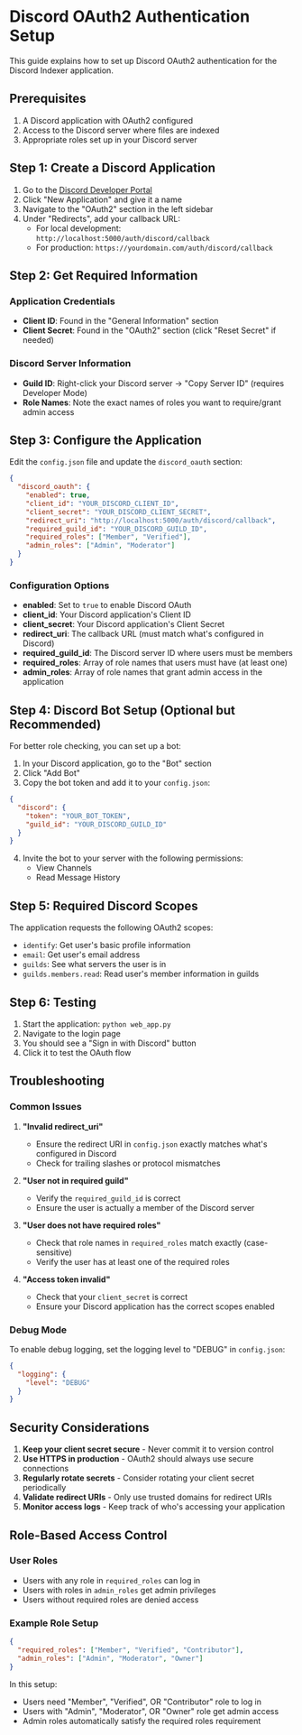 # Discord OAuth2 Authentication Setup

This guide explains how to set up Discord OAuth2 authentication for the Discord Indexer application.

## Prerequisites

1. A Discord application with OAuth2 configured
2. Access to the Discord server where files are indexed
3. Appropriate roles set up in your Discord server

## Step 1: Create a Discord Application

1. Go to the [Discord Developer Portal](https://discord.com/developers/applications)
2. Click "New Application" and give it a name
3. Navigate to the "OAuth2" section in the left sidebar
4. Under "Redirects", add your callback URL:
   - For local development: `http://localhost:5000/auth/discord/callback`
   - For production: `https://yourdomain.com/auth/discord/callback`

## Step 2: Get Required Information

### Application Credentials
- **Client ID**: Found in the "General Information" section
- **Client Secret**: Found in the "OAuth2" section (click "Reset Secret" if needed)

### Discord Server Information
- **Guild ID**: Right-click your Discord server → "Copy Server ID" (requires Developer Mode)
- **Role Names**: Note the exact names of roles you want to require/grant admin access

## Step 3: Configure the Application

Edit the `config.json` file and update the `discord_oauth` section:

```json
{
  "discord_oauth": {
    "enabled": true,
    "client_id": "YOUR_DISCORD_CLIENT_ID",
    "client_secret": "YOUR_DISCORD_CLIENT_SECRET",
    "redirect_uri": "http://localhost:5000/auth/discord/callback",
    "required_guild_id": "YOUR_DISCORD_GUILD_ID",
    "required_roles": ["Member", "Verified"],
    "admin_roles": ["Admin", "Moderator"]
  }
}
```

### Configuration Options

- **enabled**: Set to `true` to enable Discord OAuth
- **client_id**: Your Discord application's Client ID
- **client_secret**: Your Discord application's Client Secret
- **redirect_uri**: The callback URL (must match what's configured in Discord)
- **required_guild_id**: The Discord server ID where users must be members
- **required_roles**: Array of role names that users must have (at least one)
- **admin_roles**: Array of role names that grant admin access in the application

## Step 4: Discord Bot Setup (Optional but Recommended)

For better role checking, you can set up a bot:

1. In your Discord application, go to the "Bot" section
2. Click "Add Bot"
3. Copy the bot token and add it to your `config.json`:

```json
{
  "discord": {
    "token": "YOUR_BOT_TOKEN",
    "guild_id": "YOUR_DISCORD_GUILD_ID"
  }
}
```

4. Invite the bot to your server with the following permissions:
   - View Channels
   - Read Message History

## Step 5: Required Discord Scopes

The application requests the following OAuth2 scopes:
- `identify`: Get user's basic profile information
- `email`: Get user's email address
- `guilds`: See what servers the user is in
- `guilds.members.read`: Read user's member information in guilds

## Step 6: Testing

1. Start the application: `python web_app.py`
2. Navigate to the login page
3. You should see a "Sign in with Discord" button
4. Click it to test the OAuth flow

## Troubleshooting

### Common Issues

1. **"Invalid redirect_uri"**
   - Ensure the redirect URI in `config.json` exactly matches what's configured in Discord
   - Check for trailing slashes or protocol mismatches

2. **"User not in required guild"**
   - Verify the `required_guild_id` is correct
   - Ensure the user is actually a member of the Discord server

3. **"User does not have required roles"**
   - Check that role names in `required_roles` match exactly (case-sensitive)
   - Verify the user has at least one of the required roles

4. **"Access token invalid"**
   - Check that your `client_secret` is correct
   - Ensure your Discord application has the correct scopes enabled

### Debug Mode

To enable debug logging, set the logging level to "DEBUG" in `config.json`:

```json
{
  "logging": {
    "level": "DEBUG"
  }
}
```

## Security Considerations

1. **Keep your client secret secure** - Never commit it to version control
2. **Use HTTPS in production** - OAuth2 should always use secure connections
3. **Regularly rotate secrets** - Consider rotating your client secret periodically
4. **Validate redirect URIs** - Only use trusted domains for redirect URIs
5. **Monitor access logs** - Keep track of who's accessing your application

## Role-Based Access Control

### User Roles
- Users with any role in `required_roles` can log in
- Users with roles in `admin_roles` get admin privileges
- Users without required roles are denied access

### Example Role Setup
```json
{
  "required_roles": ["Member", "Verified", "Contributor"],
  "admin_roles": ["Admin", "Moderator", "Owner"]
}
```

In this setup:
- Users need "Member", "Verified", OR "Contributor" role to log in
- Users with "Admin", "Moderator", OR "Owner" role get admin access
- Admin roles automatically satisfy the required roles requirement